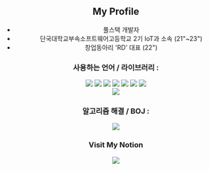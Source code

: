 <div align="center">

## My Profile
- 풀스택 개발자
- 단국대학교부속소프트웨어고등학교 2기 IoT과 소속 (21"~23")
- 창업동아리 'RD' 대표 (22")

### 사용하는 언어 / 라이브러리 :
<div align="center">
  <div>
    <img src="https://img.shields.io/badge/C-A8B9CC?style=for-the-badge&logo=c&logoColor=white"> <img src="https://img.shields.io/badge/C++-00599C?style=for-the-badge&logo=cplusplus&logoColor=white"> <img src="https://img.shields.io/badge/JavaScript-F7DF1E?style=for-the-badge&logo=javascript&logoColor=white"> <img src="https://img.shields.io/badge/Vue.js-4FC08D?style=for-the-badge&logo=vue.js&logoColor=white"> <img src="https://img.shields.io/badge/Python-3776AB?style=for-the-badge&logo=python&logoColor=white"> <img src="https://img.shields.io/badge/Java-ED8B00?style=for-the-badge&logo=openjdk&logoColor=white"> <img src="https://img.shields.io/badge/SpringBoot-6DB33F?style=for-the-badge&logo=SpringBoot&logoColor=white"> 
  </div> 
  <img src="https://github-readme-stats.vercel.app/api/top-langs/?username=spooder02&layout=compact&hide=css">
</div>

### 알고리즘 해결 / BOJ :
<a href="https://solved.ac/profile/spooder02">
  <img src="http://mazassumnida.wtf/api/v2/generate_badge?boj=spooder02">
</a>

### Visit My Notion
<a href="https://www.notion.so/spooder02">
  <img src="https://img.shields.io/badge/Notion-000000?style=for-the-badge&logo=notion&logoColor=white">
</a>
</div>
